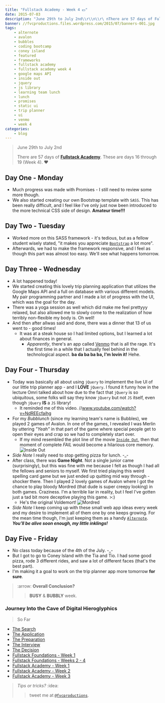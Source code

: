 ```yaml
---
title: "Fullstack Academy - Week 4 💵"
date: 2015-07-03
description: "June 29th to July 2nd\\r\\n\\r\ nThere are 57 days of Fullstack Academy. These are days 16 through 19 Week 4."
banner: //fvcproductions.files.wordpress.com/2015/07/banners-001.jpg
tags:
    - alternote
    - avalon
    - bubbles
    - coding bootcamp
    - coney island
    - featured
    - frameworks
    - fullstack academy
    - fullstack academy week 4
    - google maps API
    - inside out
    - jquery
    - js library
    - learning team lunch
    - lunch
    - promises
    - static ui
    - trip planner
    - ui
    - venmo
    - week 4
categories:
    - blog
---
```


> June 29th to July 2nd
>
> There are 57 days of [**Fullstack Academy**](//www.fullstackacademy.com "Fullstack Academy"). These are days 16 through 19 (Week 4). ❤️

## Day One - Monday

* Much progress was made with Promises - I still need to review some more though.
* We also started creating our own Bootstrap template with `SASS`. This has been really difficult, and I feel like I've only just now been introduced to the more technical CSS side of design. **Amateur time!!!**

## Day Two - Tuesday

* Worked more on this SASS framework - it's tedious, but as a fellow student wisely stated, "it makes you appreciate [`Bootstrap`](//getbootstrap.com/) a lot more".
* Afterwards, we had to make the framework responsive, and I feel as though this part was almost too easy. We'll see what happens tomorrow.

## Day Three - Wednesday

* A lot happened today!
* We started creating this lovely trip planning application that utilizes the Google Maps API and a full on database with various different models. My pair programming partner and I made a lot of progress with the UI, which was the goal for the day.
* There was a yoga session as well which did make me feel prettyyy relaxed, but also allowed me to slowly come to the realization of how terribly non-flexible my body is. Oh well!
* And then after allwas said and done, there was a dinner that 13 of us went to - good times!
  * It was at a steak house so I had limited options, but I learned a lot about finances in general.
    * _Apparently_, there's an app called [Venmo](//venmo.com/ "Venmo") that is all the rage. It's the first time in a while that I actually feel behind in the technological aspect. **ba da ba ba ba, I'm lovin it!** Hehe.

## Day Four - Thursday

* Today was basically all about using `jQuery` to implement the live UI of our little trip planner app - and I **LOVE** `jQuery`. I found it funny how in the lecture Omri talked about how due to the fact that `jQuery` is so ubiquitous, some folks will say they know `jQuery` but not `JS` itself, even though `jQuery` **IS** a `JS` library!
  * It reminded me of this video. //www.youtube.com/watch?v=NdREEcfaihg
* For my _Bubblunch_ (since my learning team's name is Bubbles), we played 2 games of Avalon. In one of the games, I revealed I was Merlin by uttering _"Yeah"_ in that part of the game where special people get to open their eyes and crap so we had to completely start over.
  * If my mind resembled the plot line of the movie [`Inside Out`](//www.rottentomatoes.com/m/inside_out_2015/ "Inside Out"), then that moment of complete _FAIL_ would become a hilarious core memory. ![Inside
Out](//fvcproductions.files.wordpress.com/2015/07/32cea-inside2bout2bpixar2bpost2b2.png)
* _Side Note_ I really need to stop getting pizza for lunch. -_-
* After class, there was **Game Night**. Not a single junior came (surprisingly), but this was fine with me because I felt as though I had all the fellows and seniors to myself. We first tried playing this weird spelling card game but we just ended up quitting mid way through - shocker there. Then I played 2 lovely games of Avalon where I got the chance to play bloody Mordred (that dude is super creepy looking) in both games. Craziness. I'm a terrible liar in reality, but I feel I've gotten just a tad bit more deceptive playing this game. &gt;:)
  * He's the original Voldemort! ![Mordred](//i137.photobucket.com/albums/q231/ivycrowned/Avalon/mordred.jpg)
* _Side Note_ I keep coming up with these small web app ideas every week and my desire to implement all of them one by one keeps growing. For the mean time though, I'm just keeping them as a handy [`Alternote`](//alternoteapp.com/ "Alternote"). **_You'll be alive soon enough, my little inklings!_**

## Day Five - Friday

* No class today because of the 4th of the July. -_-
* But I got to go to Coney Island with the Tia and Tio. I had some good pizza, rode 3 different rides, and saw a lot of different faces (that's the best part).
* I'm making it a goal to work on the trip planner app more tomorrow **for sure**.

> :arrow: **Overall Conclusion?**
>
> > **BUSY** & **BUBBLY** week.

### Journey Into the Cave of Digital Hieroglyphics

> So Far

* [The Search](//fvcproductions.com/blog/2014/12/27/a-short-operation-tips-tricks-4-coding-bootcamps/ "The Search")
* [The Application](//fvcproductions.com/blog/2014/12/23/week-20/ "The Application")
* [The Preparation](//fvcproductions.com/blog/2015/01/05/prepare-for-coding-bootcamps/ "The Preparation")
* [The Interview](//fvcproductions.com/blog/2014/12/28/interview-fullstack-academy/ "The Interview")
* [The Decision](//fvcproductions.com/blog/2015/04/13/what-to-do-week-negative-8/ "The Decision")
* [Fullstack Foundations - Week 1](//fvcproductions.com/blog/2015/05/17/fullstack-foundations-week-1/ "Fullstack Foundations - Week 1")
* [Fullstack Foundations - Weeks 2 - 4](//fvcproductions.com/blog/2015/06/04/fullstack-foundations-goldman-sachs/ "Fullstack Foundations - Weeks 2 to 4")
* [Fullstack Academy - Week 1](//fvcproductions.com/blog/2015/06/13/first-week-at-fullstack-academy/ "Fullstack Academy - Week 1")
* [Fullstack Academy - Week 2](//fvcproductions.com/blog/2015/06/20/fullstack-academy-week-2/ "Fullstack Academy - Week 2")
* [Fullstack Academy - Week 3](//fvcproductions.com/blog/2015/06/26/fullstack-academy-week-3/ "Fulsltack Academy - Week 3")

> _Tips or tricks?_ :idea:
>
> > tweet me at [`@fvcproductions`](//twitter.com/fvcproductions "Twitter - FVCproductions").
